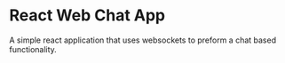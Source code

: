 # React Web Chat App
A simple react application that uses websockets to preform a chat based 
functionality. 
